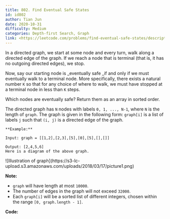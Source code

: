 ```yaml
---
title: 802. Find Eventual Safe States
id: id802
author: Tian Jun
date: 2020-10-31
difficulty: Medium
categories: Depth-first Search, Graph
link: <https://leetcode.com/problems/find-eventual-safe-states/description/>
---
```


In a directed graph, we start at some node and every turn, walk along a
directed edge of the graph.  If we reach a node that is terminal (that is, it
has no outgoing directed edges), we stop.

Now, say our starting node is _eventually safe  _if and only if we must
eventually walk to a terminal node.  More specifically, there exists a natural
number `K` so that for any choice of where to walk, we must have stopped at a
terminal node in less than `K` steps.

Which nodes are eventually safe?  Return them as an array in sorted order.

The directed graph has `N` nodes with labels `0, 1, ..., N-1`, where `N` is
the length of `graph`.  The graph is given in the following form: `graph[i]`
is a list of labels `j` such that `(i, j)` is a directed edge of the graph.
            **Example:**    
	Input: graph = [[1,2],[2,3],[5],[0],[5],[],[]]    
	Output: [2,4,5,6]    Here is a diagram of the above graph.        

![Illustration of graph](https://s3-lc-
upload.s3.amazonaws.com/uploads/2018/03/17/picture1.png)

**Note:**

  * `graph` will have length at most `10000`.
  * The number of edges in the graph will not exceed `32000`.
  * Each `graph[i]` will be a sorted list of different integers, chosen within the range `[0, graph.length - 1]`.


**Code:**
